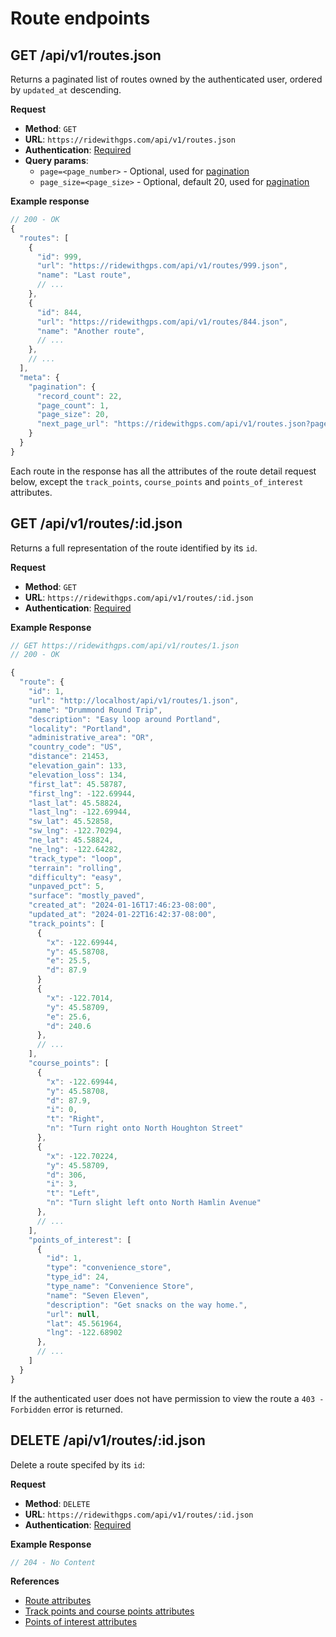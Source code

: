 # Route endpoints


## GET /api/v1/routes.json

Returns a paginated list of routes owned by the authenticated user, ordered by `updated_at` descending.

**Request**

* **Method**: `GET`
* **URL**: `https://ridewithgps.com/api/v1/routes.json`
* **Authentication**: [Required](../authentication.md)
* **Query params**:
  * `page=<page_number>` - Optional, used for [pagination](../README.md#pagination)
  * `page_size=<page_size>` - Optional, default 20, used for [pagination](../README.md#pagination)

**Example response**

```javascript
// 200 - OK
{
  "routes": [
    {
      "id": 999,
      "url": "https://ridewithgps.com/api/v1/routes/999.json",
      "name": "Last route",
      // ...
    },
    {
      "id": 844,
      "url": "https://ridewithgps.com/api/v1/routes/844.json",
      "name": "Another route",
      // ...
    },
    // ...
  ],
  "meta": {
    "pagination": {
      "record_count": 22,
      "page_count": 1,
      "page_size": 20,
      "next_page_url": "https://ridewithgps.com/api/v1/routes.json?page=2&page_size=20"
    }
  }
}
```

Each route in the response has all the attributes of the route detail request below, except the `track_points`, `course_points` and `points_of_interest` attributes.

## GET /api/v1/routes/:id.json

Returns a full representation of the route identified by its `id`.

**Request**

* **Method**: `GET`
* **URL**: `https://ridewithgps.com/api/v1/routes/:id.json`
* **Authentication**: [Required](../authentication.md)

**Example Response**

```javascript
// GET https://ridewithgps.com/api/v1/routes/1.json
// 200 - OK

{
  "route": {
    "id": 1,
    "url": "http://localhost/api/v1/routes/1.json",
    "name": "Drummond Round Trip",
    "description": "Easy loop around Portland",
    "locality": "Portland",
    "administrative_area": "OR",
    "country_code": "US",
    "distance": 21453,
    "elevation_gain": 133,
    "elevation_loss": 134,
    "first_lat": 45.58787,
    "first_lng": -122.69944,
    "last_lat": 45.58824,
    "last_lng": -122.69944,
    "sw_lat": 45.52858,
    "sw_lng": -122.70294,
    "ne_lat": 45.58824,
    "ne_lng": -122.64282,
    "track_type": "loop",
    "terrain": "rolling",
    "difficulty": "easy",
    "unpaved_pct": 5,
    "surface": "mostly_paved",
    "created_at": "2024-01-16T17:46:23-08:00",
    "updated_at": "2024-01-22T16:42:37-08:00",
    "track_points": [
      {
        "x": -122.69944,
        "y": 45.58708,
        "e": 25.5,
        "d": 87.9
      }
      {
        "x": -122.7014,
        "y": 45.58709,
        "e": 25.6,
        "d": 240.6
      },
      // ...
    ],
    "course_points": [
      {
        "x": -122.69944,
        "y": 45.58708,
        "d": 87.9,
        "i": 0,
        "t": "Right",
        "n": "Turn right onto North Houghton Street"
      },
      {
        "x": -122.70224,
        "y": 45.58709,
        "d": 306,
        "i": 3,
        "t": "Left",
        "n": "Turn slight left onto North Hamlin Avenue"
      },
      // ...
    ],
    "points_of_interest": [
      {
        "id": 1,
        "type": "convenience_store",
        "type_id": 24,
        "type_name": "Convenience Store",
        "name": "Seven Eleven",
        "description": "Get snacks on the way home.",
        "url": null,
        "lat": 45.561964,
        "lng": -122.68902
      },
      // ...
    ]
  }
}
```

If the authenticated user does not have permission to view the route a `403 - Forbidden` error is returned.

## DELETE /api/v1/routes/:id.json

Delete a route specifed by its `id`:

**Request**

* **Method**: `DELETE`
* **URL**: `https://ridewithgps.com/api/v1/routes/:id.json`
* **Authentication**: [Required](../authentication.md)

**Example Response**

```javascript
// 204 - No Content
```

**References**

* [Route attributes](../reference/routes_and_trips.md)
* [Track points and course points attributes](../reference/track_points.md)
* [Points of interest attributes](../reference/points_of_interest.md)

